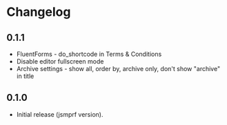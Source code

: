 # Changelog

## 0.1.1

* FluentForms - do_shortcode in Terms & Conditions
* Disable editor fullscreen mode
* Archive settings - show all, order by, archive only, don't show "archive" in title

## 0.1.0

* Initial release (jsmprf version).
